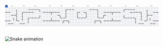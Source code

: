 <picture>
  <source media="(prefers-color-scheme: dark)" srcset="https://raw.githubusercontent.com/gemuel-cornillez/gemuel-cornillez/output/pacman-contribution-graph-dark.svg">
  <source media="(prefers-color-scheme: light)" srcset="https://raw.githubusercontent.com/gemuel-cornillez/gemuel-cornillez/output/pacman-contribution-graph.svg">
  <img alt="pacman contribution graph" src="https://raw.githubusercontent.com/gemuel-cornillez/gemuel-cornillez/output/pacman-contribution-graph.svg">
</picture>

###

<img src="https://raw.githubusercontent.com/gemuel-cornillez/gemuel-cornillez/output/snake.svg" alt="Snake animation" />

###
